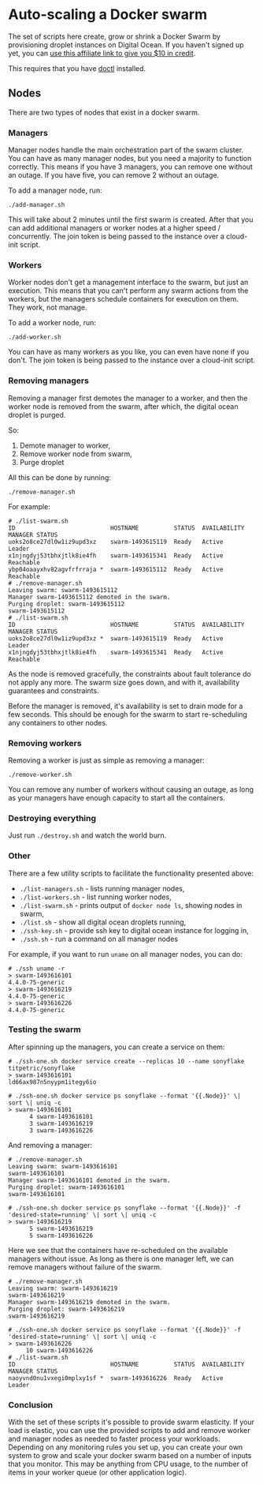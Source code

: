 # Auto-scaling a Docker swarm

The set of scripts here create, grow or shrink a Docker Swarm by provisioning droplet
instances on Digital Ocean. If you haven't signed up yet, you can [use this affiliate
link to give you $10 in credit](https://m.do.co/c/f6a67e30a1f4).

This requires that you have [doctl](https://github.com/digitalocean/doctl) installed.

## Nodes

There are two types of nodes that exist in a docker swarm.

### Managers

Manager nodes handle the main orchestration part of the swarm cluster. You can
have as many manager nodes, but you need a majority to function correctly. This
means if you have 3 managers, you can remove one without an outage. If you have
five, you can remove 2 without an outage.

To add a manager node, run:

```
./add-manager.sh
```

This will take about 2 minutes until the first swarm is created. After that you
can add additional managers or worker nodes at a higher speed / concurrently.
The join token is being passed to the instance over a cloud-init script.

### Workers

Worker nodes don't get a management interface to the swarm, but just an execution.
This means that you can't perform any swarm actions from the workers, but the
managers schedule containers for execution on them. They work, not manage.

To add a worker node, run:

```
./add-worker.sh
```

You can have as many workers as you like, you can even have none if you don't.
The join token is being passed to the instance over a cloud-init script.

### Removing managers

Removing a manager first demotes the manager to a worker, and then the worker
node is removed from the swarm, after which, the digital ocean droplet is purged.

So:

1. Demote manager to worker,
2. Remove worker node from swarm,
3. Purge droplet

All this can be done by running:

```
./remove-manager.sh
```

For example:

~~~
# ./list-swarm.sh
ID                           HOSTNAME          STATUS  AVAILABILITY  MANAGER STATUS
uoks2o8ce27dl0w1iz9upd3xz    swarm-1493615119  Ready   Active        Leader
x1njngdyj53tbhxjtlk8ie4fh    swarm-1493615341  Ready   Active        Reachable
ybp04oaayxhv82agvfrfrraja *  swarm-1493615112  Ready   Active        Reachable
# ./remove-manager.sh
Leaving swarm: swarm-1493615112
Manager swarm-1493615112 demoted in the swarm.
Purging droplet: swarm-1493615112
swarm-1493615112
# ./list-swarm.sh
ID                           HOSTNAME          STATUS  AVAILABILITY  MANAGER STATUS
uoks2o8ce27dl0w1iz9upd3xz *  swarm-1493615119  Ready   Active        Leader
x1njngdyj53tbhxjtlk8ie4fh    swarm-1493615341  Ready   Active        Reachable
~~~

As the node is removed gracefully, the constraints about fault tolerance do not apply
any more. The swarm size goes down, and with it, availability guarantees and constraints.

Before the manager is removed, it's availability is set to drain mode for a few seconds.
This should be enough for the swarm to start re-scheduling any containers to other nodes.

### Removing workers

Removing a worker is just as simple as removing a manager:

~~~
./remove-worker.sh
~~~

You can remove any number of workers without causing an outage, as long as your
managers have enough capacity to start all the containers.

### Destroying everything

Just run `./destroy.sh` and watch the world burn.

### Other

There are a few utility scripts to facilitate the functionality presented above:

* `./list-managers.sh` - lists running manager nodes,
* `./list-workers.sh` - list running worker nodes,
* `./list-swarm.sh` - prints output of `docker node ls`, showing nodes in swarm,
* `./list.sh` - show all digital ocean droplets running,
* `./ssh-key.sh` - provide ssh key to digital ocean instance for logging in,
* `./ssh.sh` - run a command on all manager nodes

For example, if you want to run `uname` on all manager nodes, you can do:

~~~
# ./ssh uname -r
> swarm-1493616101
4.4.0-75-generic
> swarm-1493616219
4.4.0-75-generic
> swarm-1493616226
4.4.0-75-generic
~~~

### Testing the swarm

After spinning up the managers, you can create a service on them:

~~~
# ./ssh-one.sh docker service create --replicas 10 --name sonyflake titpetric/sonyflake
> swarm-1493616101
ld66ax987n5nyypm1itegy6io
~~~

~~~
# ./ssh-one.sh docker service ps sonyflake --format '{{.Node}}' \| sort \| uniq -c
> swarm-1493616101
      4 swarm-1493616101
      3 swarm-1493616219
      3 swarm-1493616226
~~~

And removing a manager:

~~~
# ./remove-manager.sh
Leaving swarm: swarm-1493616101
swarm-1493616101
Manager swarm-1493616101 demoted in the swarm.
Purging droplet: swarm-1493616101
swarm-1493616101
~~~

~~~
# ./ssh-one.sh docker service ps sonyflake --format '{{.Node}}' -f 'desired-state=running' \| sort \| uniq -c
> swarm-1493616219
      5 swarm-1493616219
      5 swarm-1493616226
~~~

Here we see that the containers have re-scheduled on the available managers without issue. As long
as there is one manager left, we can remove managers without failure of the swarm.

~~~
# ./remove-manager.sh
Leaving swarm: swarm-1493616219
swarm-1493616219
Manager swarm-1493616219 demoted in the swarm.
Purging droplet: swarm-1493616219
swarm-1493616219
~~~

~~~
# ./ssh-one.sh docker service ps sonyflake --format '{{.Node}}' -f 'desired-state=running' \| sort \| uniq -c
> swarm-1493616226
     10 swarm-1493616226
# ./list-swarm.sh
ID                           HOSTNAME          STATUS  AVAILABILITY  MANAGER STATUS
naoyvnd0nu1vxegi0mplxy1sf *  swarm-1493616226  Ready   Active        Leader
~~~

### Conclusion

With the set of these scripts it's possible to provide swarm elasticity. If your load is elastic,
you can use the provided scripts to add and remove worker and manager nodes as needed to faster
process your workloads. Depending on any monitoring rules you set up, you can create your own system
to grow and scale your docker swarm based on a number of inputs that you monitor. This may be anything
from CPU usage, to the number of items in your worker queue (or other application logic).
